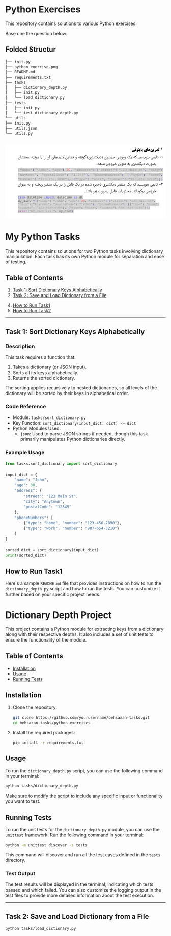 # Python Exercises
This repository contains solutions to various Python exercises.

Base one the question below:


## Folded Structur

```
├── init.py
├── python_exercise.png
├── README.md
├── requirements.txt
├── tasks
│   ├── dictionary_depth.py
│   ├── init.py
│   └── load_dictionary.py
├── tests
│   ├── init.py
│   └── test_dictionary_depth.py
└── utils
├── init.py
├── utils.json
└── utils.py
```

![alt text](python_exercise.png)
---
# My Python Tasks

This repository contains solutions for two Python tasks involving dictionary manipulation. Each task has its own Python module for separation and ease of testing. 

## Table of Contents
1. [Task 1: Sort Dictionary Keys Alphabetically](#task-1-sort-dictionary-keys-alphabetically)
2. [Task 2: Save and Load Dictionary from a File](#task-2-save-and-load-dictionary-from-a-file)
<!-- 3. [Project Structure](#project-structure) -->
4. [How to Run Task1](#how-to-run-task1)
4. [How to Run Task2](#how-to-run-task2)

---

## Task 1: Sort Dictionary Keys Alphabetically

### Description
This task requires a function that:
1. Takes a dictionary (or JSON input).
2. Sorts all its keys alphabetically.
3. Returns the sorted dictionary.

The sorting applies recursively to nested dictionaries, so all levels of the dictionary will be sorted by their keys in alphabetical order.

### Code Reference
- Module: `tasks/sort_dictionary.py`
- Key Function: `sort_dictionary(input_dict: dict) -> dict`
- Python Modules Used:
  - `json`: Used to parse JSON strings if needed, though this task primarily manipulates Python dictionaries directly.

### Example Usage
```python
from tasks.sort_dictionary import sort_dictionary

input_dict = {
    "name": "John",
    "age": 30,
    "address": {
        "street": "123 Main St",
        "city": "Anytown",
        "postalCode": "12345"
    },
    "phoneNumbers": [
        {"type": "home", "number": "123-456-7890"},
        {"type": "work", "number": "987-654-3210"}
    ]
}

sorted_dict = sort_dictionary(input_dict)
print(sorted_dict)
```
## How to Run Task1
Here's a sample `README.md` file that provides instructions on how to run the `dictionary_depth.py` script and how to run the tests. You can customize it further based on your specific project needs.


# Dictionary Depth Project

This project contains a Python module for extracting keys from a dictionary along with their respective depths. It also includes a set of unit tests to ensure the functionality of the module.

## Table of Contents

- [Installation](#installation)
- [Usage](#usage)
- [Running Tests](#running-tests)

## Installation

1. Clone the repository:
   ```bash
   git clone https://github.com/yourusername/behsazan-tasks.git
   cd behsazan-tasks/python_exercises
   ```

2. Install the required packages:
   ```bash
   pip install -r requirements.txt
   ```

## Usage

To run the `dictionary_depth.py` script, you can use the following command in your terminal:

```bash
python tasks/dictionary_depth.py
```

Make sure to modify the script to include any specific input or functionality you want to test.

## Running Tests

To run the unit tests for the `dictionary_depth.py` module, you can use the `unittest` framework. Run the following command in your terminal:

```bash
python -m unittest discover -s tests
```

This command will discover and run all the test cases defined in the `tests` directory.

### Test Output

The test results will be displayed in the terminal, indicating which tests passed and which failed. You can also customize the logging output in the test files to provide more detailed information about the test execution.



---

## Task 2: Save and Load Dictionary from a File



```bash
python tasks/load_dictionary.py
```

